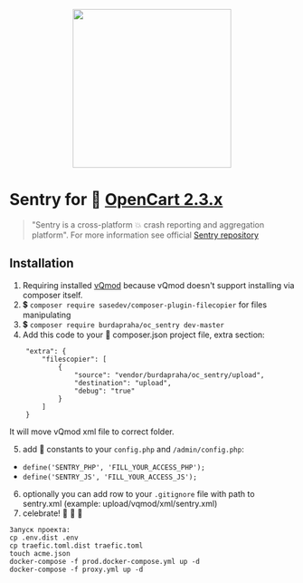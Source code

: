 <p align="center">
    <a href="https://sentry.io" target="_blank" align="center">
        <img src="https://sentry.io/_static/getsentry/images/branding/png/sentry-horizontal-black.png" width="280">
    </a>
</p>

# Sentry for 🛒 [OpenCart 2.3.x](https://github.com/opencart/opencart)

> "Sentry is a cross-platform 💥 crash reporting and aggregation platform".
For more information see official [Sentry repository](https://github.com/getsentry/sentry-php)

## Installation

1. Requiring installed [vQmod](https://github.com/vqmod/vqmod) because vQmod doesn't support installing via composer itself.
2. 💲 `composer require sasedev/composer-plugin-filecopier` for files manipulating
3. 💲 `composer require burdapraha/oc_sentry dev-master`
4. Add this code to your 🎵 composer.json project file, extra section:

```
    "extra": {
        "filescopier": [
            {
                "source": "vendor/burdapraha/oc_sentry/upload",
                "destination": "upload",
                "debug": "true"
            }
        ]
    }    
```
    
It will move vQmod xml file to correct folder.

5. add 🔑 constants to your `config.php` and `/admin/config.php`:

- `define('SENTRY_PHP', 'FILL_YOUR_ACCESS_PHP');`
- `define('SENTRY_JS', 'FILL_YOUR_ACCESS_JS');`

6. optionally you can add row to your `.gitignore` file with path to sentry.xml (example: upload/vqmod/xml/sentry.xml)
7. celebrate! 🎉 🎉 🎉

```
Запуск проекта:
cp .env.dist .env
cp traefic.toml.dist traefic.toml
touch acme.json
docker-compose -f prod.docker-compose.yml up -d
docker-compose -f proxy.yml up -d
```

